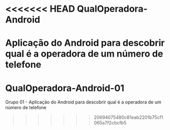 <<<<<<< HEAD
QualOperadora-Android
=====================

Aplicação do Android para descobrir qual é a operadora de um número de telefone
=======
QualOperadora-Android-01
========================

Grupo 01 - Aplicação do Android para descobrir qual é a operadora de um número de telefone
>>>>>>> 20694075480c81eab2201b75cf1065a7f2cbcfb5
